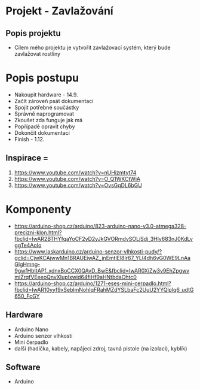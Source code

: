 # Projekt - Zavlažování

## Popis projektu
- Cílem mého projektu je vytvořit zavlažovací systém, který bude zavlažovat rostliny

# Popis postupu
- Nakoupit hardware - 14.9.
- Začít zároveň psát dokumentaci
- Spojit potřebné součástky
- Správně naprogramovat
- Zkoušet zda funguje jak má
- Popřípadě opravit chyby
- Dokončit dokumentaci
- Finish - 1.12.

## Inspirace = 
1. https://www.youtube.com/watch?v=nUHizmtyt74  
2. https://www.youtube.com/watch?v=O_Q1WKCtWiA
3. https://www.youtube.com/watch?v=OvsGqDL6bGU

# Komponenty
- https://arduino-shop.cz/arduino/823-arduino-nano-v3.0-atmega328-precizni-klon.html?fbclid=IwAR2BTHYfqaYoCF2yD2yJkGVORmdvSOLjSdj_3Hly683nJ0KdLvggTe4AoIo
- https://www.laskarduino.cz/arduino-senzor-vlhkosti-pudy/?gclid=CjwKCAjwwMn1BRAUEiwAZ_jnEmtlEl8Ir67_YLl4dh6vG0WE9LnAaGlgHmng-9gwfHbItAPf_xdnxBoCCX0QAvD_BwE&fbclid=IwAR0XiZw3v9EhZpgwvmiZrqfVEeeoQnvXIupIxwid64fiHf9aHNtbdaOhtc0
- https://arduino-shop.cz/arduino/1271-eses-mini-cerpadlo.html?fbclid=IwAR10yyf9xSeblmNohIqFRahMZdYSLbaFc2UuU2YYQlplq6_udtG650_FcGY

## Hardware
- Arduino Nano
- Arduino senzor vlhkosti
- Mini čerpadlo
- další (hadička, kabely, napájecí zdroj, tavná pistole (na izolaci), kyblík)

## Software
- Arduino
